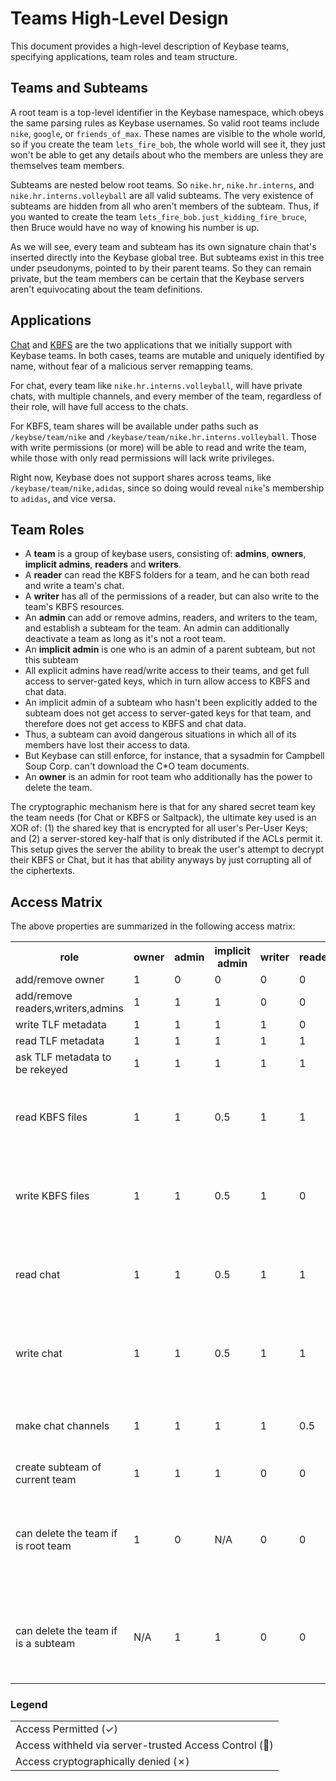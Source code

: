 # Teams High-Level Design

This document provides a high-level description of Keybase teams, specifying applications,
team roles and team structure.

## Teams and Subteams

A root team is a top-level identifier in the Keybase namespace, which obeys the
same parsing rules as Keybase usernames.  So valid root teams include `nike`, `google`,
or `friends_of_max`. These names are visible to the whole world, so if you create
the team `lets_fire_bob`, the whole world will see it, they just won't be able to get
any details about who the members are unless they are themselves team members.

Subteams are nested below root teams.  So `nike.hr`, `nike.hr.interns`, and
`nike.hr.interns.volleyball` are all valid subteams. The very existence of subteams
are hidden from all who aren't members of the subteam. Thus, if you wanted to create
the team `lets_fire_bob.just_kidding_fire_bruce`, then Bruce would have no way of
knowing his number is up.

As we will see, every team and subteam has its own signature chain that's inserted
directly into the Keybase global tree. But subteams exist in this tree under
pseudonyms, pointed to by their parent teams. So they can remain private, but the
team members can be certain that the Keybase servers aren't equivocating about
the team definitions.

## Applications

[Chat](/blog/keybase-chat) and [KBFS](/docs/kbfs) are the two applications
that we initially support with Keybase teams. In both cases, teams are
mutable and uniquely identified by name, without fear of a malicious server
remapping teams.

For chat, every team like `nike.hr.interns.volleyball`, will have private chats,
with multiple channels, and every member of the team, regardless of their role,
will have full access to the chats.

For KBFS, team shares will be available under paths such as `/keybse/team/nike`
and `/keybase/team/nike.hr.interns.volleyball`.  Those with write permissions (or more)
will be able to read and write the team, while those with only read permissions will lack
write privileges.

Right now, Keybase does not support shares across teams, like `/keybase/team/nike,adidas`,
since so doing would reveal `nike`'s membership to `adidas`, and vice versa.

## Team Roles

* A **team** is a group of keybase users, consisting of: **admins**, **owners**, **implicit admins**,
  **readers** and **writers**.
* A **reader** can read the KBFS folders for a team, and he can both read and write a team's chat.
* A **writer** has all of the permissions of a reader, but can also write to the team's KBFS resources.
* An **admin** can add or remove admins, readers, and writers to the team, and establish a subteam for the team. An admin can additionally deactivate a team as long as it's not a root team.
* An **implicit admin** is one who is an admin of a parent subteam, but not this subteam
* All explicit admins have read/write access to their teams, and get full access to server-gated
keys, which in turn allow access to KBFS and chat data.
* An implicit admin of a subteam who hasn't been explicitly added to the subteam does not get access to
server-gated keys for that team, and therefore does not get access to KBFS and chat data.
* Thus, a subteam can avoid dangerous situations in which all of its members have lost their access to data.
* But Keybase can still enforce, for instance, that a sysadmin for Campbell Soup Corp. can't download the C*O team documents.
* An **owner** is an admin for root team who additionally has the power to delete the team.

The cryptographic mechanism here is that for any shared secret team key the
team needs (for Chat or KBFS or Saltpack), the ultimate key used is an XOR of:
(1) the shared key that is encrypted for all user's Per-User Keys; and (2) a
server-stored key-half that is only distributed if the ACLs permit it. This
setup gives the server the ability to break the user's attempt to decrypt
their KBFS or Chat, but it has that ability anyways by just corrupting all of
the ciphertexts.

## Access Matrix

The above properties are summarized in the following access matrix:

<table class="access-matrix" id="main-table">
<tr>
	<th>role</th>
	<th>owner</th>
	<th>admin</th>
	<th>implicit admin</th>
	<th>writer</th>
	<th>reader</th>
</tr>
<tr>
	<td>add/remove owner</td>
	<td>1</td>
	<td>0</td>
	<td>0</td>
	<td>0</td>
	<td>0</td>
</tr>
<tr>
	<td>add/remove readers,writers,admins</td>
	<td>1</td>
	<td>1</td>
	<td>1</td>
	<td>0</td>
	<td>0</td>
</tr>
<tr>
	<td>write TLF metadata</td>
	<td>1</td>
	<td>1</td>
	<td>1</td>
	<td>1</td>
	<td>0</td>
</tr>
<tr>
	<td>read TLF metadata</td>
	<td>1</td>
	<td>1</td>
	<td>1</td>
	<td>1</td>
	<td>1</td>
</tr>
<tr>
	<td>ask TLF metadata to be rekeyed</td>
	<td>1</td>
	<td>1</td>
	<td>1</td>
	<td>1</td>
	<td>1</td>
</tr>
<tr>
	<td>read KBFS files</td>
	<td>1</td>
	<td>1</td>
	<td>0.5</td>
	<td>1</td>
	<td>1</td>
	<td>implicit admin blocked by access control</td>
</tr>
<tr>
	<td>write KBFS files</td>
	<td>1</td>
	<td>1</td>
	<td>0.5</td>
	<td>1</td>
	<td>0</td>
	<td>implicit admin blocked by access control</td>
</tr>
<tr>
	<td>read chat</td>
	<td>1</td>
	<td>1</td>
	<td>0.5</td>
	<td>1</td>
	<td>1</td>
	<td>implicit admin blocked by access control</td>
</tr>
<tr>
	<td>write chat</td>
	<td>1</td>
	<td>1</td>
	<td>0.5</td>
	<td>1</td>
	<td>1</td>
	<td>implicit admin blocked by access control</td>
</tr>
<tr>
	<td>make chat channels</td>
	<td>1</td>
	<td>1</td>
	<td>1</td>
	<td>1</td>
	<td>0.5</td>
	<td>readers blocked by access control</td>
</tr>
<tr>
	<td>create subteam of current team</td>
	<td>1</td>
	<td>1</td>
	<td>1</td>
	<td>0</td>
	<td>0</td>
</tr>
<tr>
	<td>can delete the team if is root team</td>
	<td>1</td>
	<td>0</td>
	<td>N/A</td>
	<td>0</td>
	<td>0</td>
	<td>root teams (e.g., nike) don't have implicit admins</td>
</tr>
<tr>
	<td>can delete the team if is a subteam</td>
	<td>N/A</td>
	<td>1</td>
	<td>1</td>
	<td>0</td>
	<td>0</td>
	<td>a subteam (e.g., nike.usa) can't have an owner</td>
</tr>
</table>

### Legend

<table class="access-matrix" id="legend">
<tr><td class="explicit">Access Permitted (✓)</td></tr>
<tr><td class="implicit">Access withheld via server-trusted Access Control (👮)</td></tr>
<tr><td class="nada">Access cryptographically denied (✗)</td></tr>
</table>

<script>
$(function() {
  $(".access-matrix td").filter(function() { return $(this).html() === "1" }).addClass('explicit').html("✓");
  $(".access-matrix td").filter(function() { return $(this).html() === "0" }).addClass('nada').html("✗");
  $(".access-matrix td").filter(function() { return $(this).html() === "0.5" }).addClass('implicit').html("👮");
  $(".access-matrix#main-table tr > td:first-child").addClass("right-label");
});
</script>

